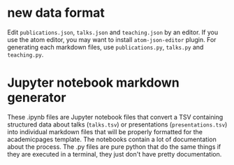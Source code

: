 # new data format

Edit `publications.json`, `talks.json` and `teaching.json` by an editor.
If you use the atom editor, you may want to install `atom-json-editor` plugin.
For generating each markdown files, use `publications.py`,  `talks.py` and `teaching.py`.


# Jupyter notebook markdown generator

These .ipynb files are Jupyter notebook files that convert a TSV containing structured data about talks (`talks.tsv`) or presentations (`presentations.tsv`) into individual markdown files that will be properly formatted for the academicpages template. The notebooks contain a lot of documentation about the process. The .py files are pure python that do the same things if they are executed in a terminal, they just don't have pretty documentation.
